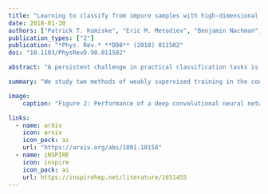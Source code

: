 ```yaml
---
title: "Learning to classify from impure samples with high-dimensional data"
date: 2018-01-30
authors: ["Patrick T. Komiske", "Eric M. Metodiev", "Benjamin Nachman", "Matthew D. Schwartz"]
publication_types: ["2"]
publication: "*Phys. Rev.* **D98** (2018) 011502"
doi: "10.1103/PhysRevD.98.011502"

abstract: "A persistent challenge in practical classification tasks is that labeled training sets are not always available. In particle physics, this challenge is surmounted by the use of simulations. These simulations accurately reproduce most features of data, but cannot be trusted to capture all of the complex correlations exploitable by modern machine learning methods. Recent work in weakly supervised learning has shown that simple, low-dimensional classifiers can be trained using only the impure mixtures present in data. Here, we demonstrate that complex, high-dimensional classifiers can also be trained on impure mixtures using weak supervision techniques, with performance comparable to what could be achieved with pure samples. Using weak supervision will therefore allow us to avoid relying exclusively on simulations for high-dimensional classification. This work opens the door to a new regime whereby complex models are trained directly on data, providing direct access to probe the underlying physics."

summary: "We study two methods of weakly supervised training in the context of jet classification, extending them to deep neural network architectures. We find that the Classification Without Labels (CWoLa) paradigm outperforms Learning from Label Proportions (LLP)."

image:
    caption: "Figure 2: Performance of a deep convolutional neural network [(CNN) operating on jet images](../dlincolor) trained with the CWoLa and LLP techniques for mixed samples with different purities and different numbers of training samples. The area under the ROC curve (AUC) goes up with more training samples, as expected, and is seen to be consistently higher for CWoLa than LLP. Both methods are able to achieve good classification performance on mixed samples with a wide variety of quark fractions, even down to samples with 40%/60% quarks."

links:
  - name: arXiv
    icon: arxiv
    icon_pack: ai
    url: "https://arxiv.org/abs/1801.10158"
  - name: iNSPIRE
    icon: inspire
    icon_pack: ai
    url: https://inspirehep.net/literature/1651455
---
```


